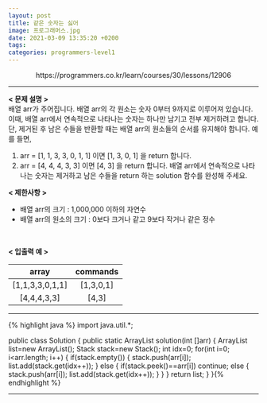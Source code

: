 ```yaml
---
layout: post
title: 같은 숫자는 싫어
image: 프로그래머스.jpg
date: 2021-03-09 13:35:20 +0200
tags:
categories: programmers-level1
---
```

<center>https://programmers.co.kr/learn/courses/30/lessons/12906</center>

***


**< 문제 설명 >**  
배열 arr가 주어집니다. 배열 arr의 각 원소는 숫자 0부터 9까지로 이루어져 있습니다. 이때, 배열 arr에서 연속적으로 나타나는 숫자는 하나만 남기고 전부 제거하려고 합니다. 단, 제거된 후 남은 수들을 반환할 때는 배열 arr의 원소들의 순서를 유지해야 합니다. 예를 들면,

1. arr = [1, 1, 3, 3, 0, 1, 1] 이면 [1, 3, 0, 1] 을 return 합니다.
2. arr = [4, 4, 4, 3, 3] 이면 [4, 3] 을 return 합니다.
배열 arr에서 연속적으로 나타나는 숫자는 제거하고 남은 수들을 return 하는 solution 함수를 완성해 주세요.

**< 제한사항 >**
* 배열 arr의 크기 : 1,000,000 이하의 자연수
* 배열 arr의 원소의 크기 : 0보다 크거나 같고 9보다 작거나 같은 정수

 <br>


**< 입출력 예 >**

|array|commands|
|:---:|:---:|
|[1,1,3,3,0,1,1]|[1,3,0,1]|
|[4,4,4,3,3]|[4,3]|


***




{% highlight java %}
import java.util.*;

public class Solution {
public static ArrayList<Integer> solution(int []arr) {
        ArrayList<Integer> list=new ArrayList<Integer>();
        Stack<Integer> stack=new Stack<Integer>();
        int idx=0;
        for(int i=0; i<arr.length; i++)
        {
        	if(stack.empty())
        	{
        		stack.push(arr[i]);
        		list.add(stack.get(idx++));
        	}
        	else
        	{
        		if(stack.peek()==arr[i]) continue;
        		else
        		{
        			stack.push(arr[i]);
        			list.add(stack.get(idx++));
        		}
        	}
        }
        return list;
    }
}{% endhighlight %}

***
